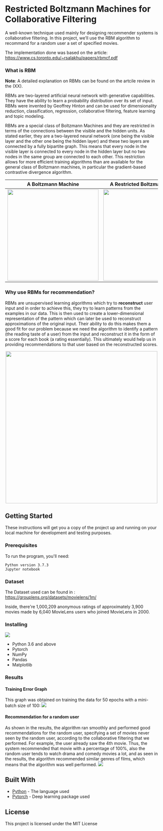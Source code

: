 # Restricted Boltzmann Machines for Collaborative Filtering

A well-known technique used mainly for designing recommender systems is collaborative filtering. In this project, we’ll use the RBM algorithm to recommand for a random user a set of specified movies.

The implementation done was based on the article: https://www.cs.toronto.edu/~rsalakhu/papers/rbmcf.pdf

### What is RBM 
**Note**: A detailed explanation on RBMs can be found on the artcile review in the (XX).

RBMs are two-layered artificial neural network with generative capabilities. They have the ability to learn a probability distribution over its set of input. RBMs were invented by Geoffrey Hinton and can be used for dimensionality reduction, classification, regression, collaborative filtering, feature learning and topic modeling.

RBMs are a special class of Boltzmann Machines and they are restricted in terms of the connections between the visible and the hidden units. As stated earlier, they are a two-layered neural network (one being the visible layer and the other one being the hidden layer) and these two layers are connected by a fully bipartite graph. This means that every node in the visible layer is connected to every node in the hidden layer but no two nodes in the same group are connected to each other. This restriction allows for more efficient training algorithms than are available for the general class of Boltzmann machines, in particular the gradient-based contrastive divergence algorithm.

A Boltzmann Machine             |  A Restricted Boltzmann Machine
:-------------------------:|:-------------------------:
<img src = "https://miro.medium.com/max/864/1*Ere0a83PN-Rj7DF5_IVZdg.png" width = "300">  |  <img src = "https://pathmind.com/images/wiki/multiple_inputs_RBM.png" width = "300">

### Why use RBMs for recommendation?

RBMs are unsupervised learning algorithms which try to **reconstruct** user input and in order to achieve this, they try to learn patterns from the examples in our data. This is then used to create a lower-dimensional representation of the pattern which can later be used to reconstruct approximations of the original input. Their ability to do this makes them a good fit for our problem because we need the algorithm to identify a pattern (the reading taste of a user) from the input and reconstruct it in the form of a score for each book (a rating essentially). This ultimately would help us in providing recommendations to that user based on the reconstructed scores.

<center><img src = "https://miro.medium.com/max/2560/1*jaAbI77jDbLJcxaqS4t2BA.jpeg" width = "500"></center>


## Getting Started

These instructions will get you a copy of the project up and running on your local machine for development and testing purposes. 

### Prerequisites

To run the program, you'll need:

```
Python version 3.7.3
Jupyter notebook
```

### Dataset
The Dataset used can be found in : https://grouplens.org/datasets/movielens/1m/

Inside, there're 1,000,209 anonymous ratings of approximately 3,900 movies made by 6,040 MovieLens users 
who joined MovieLens in 2000.

### Installing

<img src = "https://img.shields.io/badge/requirements-compatible-blue.svg">

- Python 3.6 and above
- Pytorch
- NumPy
- Pandas
- Matplotlib

### Results
#### Training Error Graph
This graph was obtained on training the data for 50 epochs with a mini-batch size of 100:
<img src = "https://i.ibb.co/pWnT1vS/Plot.png">

#### Recommendation for a random user
As shown in the results, the algorithm ran smoothly and performed good recommendations for the random user, specifying a set of movies never seen by the random user, according to the collaborative filtering that we performed. For example, the user already saw the 4th movie. Thus, the system recommended that movie with a percentage of 100%, also the random user tends to watch drama and comedy movies a lot, and as seen in the results, the algorithm recommended similar genres of films, which means that the algorithm was well performed.
<img src ="https://i.ibb.co/txLMM56/reco.png">

## Built With

* [Python](https://www.python.org/) - The language used
* [Pytorch](https://pytorch.org/) - Deep learning package used 

## License

This project is licensed under the MIT License 


